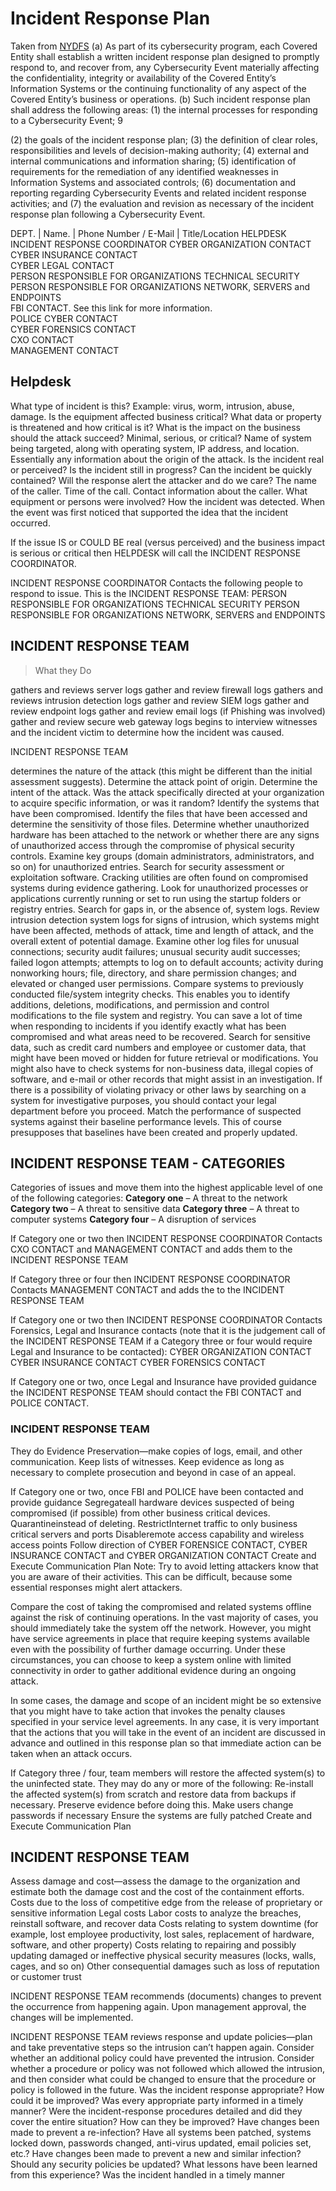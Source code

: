 # Incident Response Plan

Taken from [NYDFS](https://www.dfs.ny.gov/docs/legal/regulations/adoptions/dfsrf500txt.pdf)
(a) As part of its cybersecurity program, each Covered Entity shall establish a written incident response plan
designed to promptly respond to, and recover from, any Cybersecurity Event materially affecting the
confidentiality, integrity or availability of the Covered Entity’s Information Systems or the continuing
functionality of any aspect of the Covered Entity’s business or operations.
(b) Such incident response plan shall address the following areas:
(1) the internal processes for responding to a Cybersecurity Event;
9 


(2) the goals of the incident response plan;
(3) the definition of clear roles, responsibilities and levels of decision-making authority;
(4) external and internal communications and information sharing;
(5) identification of requirements for the remediation of any identified weaknesses in Information Systems
and associated controls;
(6) documentation and reporting regarding Cybersecurity Events and related incident response activities;
and
(7) the evaluation and revision as necessary of the incident response plan following a Cybersecurity Event.


DEPT.  |  Name. |  Phone Number / E-Mail  | Title/Location
HELPDESK			
INCIDENT RESPONSE COORDINATOR
CYBER ORGANIZATION CONTACT			
CYBER INSURANCE CONTACT			
CYBER LEGAL CONTACT			
PERSON RESPONSIBLE FOR ORGANIZATIONS TECHNICAL SECURITY			
PERSON RESPONSIBLE FOR ORGANIZATIONS NETWORK, SERVERS and ENDPOINTS			
FBI CONTACT.   See this link for more information.			
POLICE CYBER CONTACT			
CYBER FORENSICS CONTACT			
CXO CONTACT			
MANAGEMENT CONTACT	


## Helpdesk
What type of incident is this? Example: virus, worm, intrusion, abuse, damage.
Is the equipment affected business critical?
What data or property is threatened and how critical is it?
What is the impact on the business should the attack succeed? Minimal, serious, or critical?
Name of system being targeted, along with operating system, IP address, and location.  Essentially any information about the origin of the attack.
Is the incident real or perceived?
Is the incident still in progress?
Can the incident be quickly contained?
Will the response alert the attacker and do we care?
The name of the caller.
Time of the call.
Contact information about the caller.
What equipment or persons were involved?
How the incident was detected.
When the event was first noticed that supported the idea that the incident occurred.


If the issue IS or COULD BE real (versus perceived) and the business impact is serious or critical then HELPDESK will call the INCIDENT RESPONSE COORDINATOR.

INCIDENT RESPONSE COORDINATOR Contacts the following people to respond to issue. This is the INCIDENT RESPONSE TEAM:
PERSON RESPONSIBLE FOR ORGANIZATIONS TECHNICAL SECURITY
PERSON RESPONSIBLE FOR ORGANIZATIONS NETWORK, SERVERS and ENDPOINTS
 

## INCIDENT RESPONSE TEAM
> What they Do

gathers and reviews server logs
gather and review firewall logs
gathers and reviews intrusion detection logs
gather and review SIEM logs
gather and review endpoint logs
gather and review email logs (if Phishing was involved)
gather and review secure web gateway logs
begins to interview witnesses and the incident victim to determine how the incident was caused.
 

INCIDENT RESPONSE TEAM

determines the nature of the attack (this might be different than the initial assessment suggests).
Determine the attack point of origin.
Determine the intent of the attack. Was the attack specifically directed at your organization to acquire specific information, or was it random?
Identify the systems that have been compromised.
Identify the files that have been accessed and determine the sensitivity of those files.
Determine whether unauthorized hardware has been attached to the network or whether there are any signs of unauthorized access through the compromise of physical security controls.
Examine key groups (domain administrators, administrators, and so on) for unauthorized entries.
Search for security assessment or exploitation software. Cracking utilities are often found on compromised systems during evidence gathering.
Look for unauthorized processes or applications currently running or set to run using the startup folders or registry entries.
Search for gaps in, or the absence of, system logs.
Review intrusion detection system logs for signs of intrusion, which systems might have been affected, methods of attack, time and length of attack, and the overall extent of potential damage.
Examine other log files for unusual connections; security audit failures; unusual security audit successes; failed logon attempts; attempts to log on to default accounts; activity during nonworking hours; file, directory, and share permission changes; and elevated or changed user permissions.
Compare systems to previously conducted file/system integrity checks. This enables you to identify additions, deletions, modifications, and permission and control modifications to the file system and registry. You can save a lot of time when responding to incidents if you identify exactly what has been compromised and what areas need to be recovered.
Search for sensitive data, such as credit card numbers and employee or customer data, that might have been moved or hidden for future retrieval or modifications. You might also have to check systems for non-business data, illegal copies of software, and e-mail or other records that might assist in an investigation. If there is a possibility of violating privacy or other laws by searching on a system for investigative purposes, you should contact your legal department before you proceed.
Match the performance of suspected systems against their baseline performance levels. This of course presupposes that baselines have been created and properly updated.
 

## INCIDENT RESPONSE TEAM - CATEGORIES

Categories of issues and move them into the highest applicable level of one of the following categories:
**Category one** – A threat to the network
**Category two** – A threat to sensitive data
**Category three** – A threat to computer systems
**Category four** – A disruption of services

If Category one or two then INCIDENT RESPONSE COORDINATOR Contacts CXO CONTACT and MANAGEMENT CONTACT and adds them to the INCIDENT RESPONSE TEAM
 

If Category three or four then INCIDENT RESPONSE COORDINATOR Contacts MANAGEMENT CONTACT and adds the to the INCIDENT RESPONSE TEAM
 

If Category one or two then INCIDENT RESPONSE COORDINATOR Contacts Forensics, Legal and Insurance contacts (note that it is the judgement call of the INCIDENT RESPONSE TEAM if a Category three or four would require Legal and Insurance to be contacted):
CYBER ORGANIZATION CONTACT
CYBER INSURANCE CONTACT
CYBER FORENSICS CONTACT
 

If Category one or two, once Legal and Insurance have provided guidance the INCIDENT RESPONSE TEAM should contact the FBI CONTACT and POLICE CONTACT.
 

### INCIDENT RESPONSE TEAM
They do Evidence Preservation—make copies of logs, email, and other communication. Keep lists of witnesses. Keep evidence as long as necessary to complete prosecution and beyond in case of an appeal.
 

If Category one or two, once FBI and POLICE have been contacted and provide guidance
Segregateall hardware devices suspected of being compromised (if possible) from other business critical devices.
Quarantineinstead of deleting.
RestrictInternet traffic to only business critical servers and ports
Disableremote access capability and wireless access points
Follow direction of CYBER FORENSICE CONTACT, CYBER INSURANCE CONTACT and CYBER ORGANIZATION CONTACT
Create and Execute Communication Plan
Note:   Try to avoid letting attackers know that you are aware of their activities. This can be difficult, because some essential responses might alert attackers.

Compare the cost of taking the compromised and related systems offline against the risk of continuing operations. In the vast majority of cases, you should immediately take the system off the network. However, you might have service agreements in place that require keeping systems available even with the possibility of further damage occurring. Under these circumstances, you can choose to keep a system online with limited connectivity in order to gather additional evidence during an ongoing attack.

In some cases, the damage and scope of an incident might be so extensive that you might have to take action that invokes the penalty clauses specified in your service level agreements. In any case, it is very important that the actions that you will take in the event of an incident are discussed in advance and outlined in this response plan so that immediate action can be taken when an attack occurs.

 

If Category three / four, team members will restore the affected system(s) to the uninfected state. They may do any or more of the following:
Re-install the affected system(s) from scratch and restore data from backups if necessary. Preserve evidence before doing this.
Make users change passwords if necessary
Ensure the systems are fully patched
Create and Execute Communication Plan
 

## INCIDENT RESPONSE TEAM
Assess damage and cost—assess the damage to the organization and estimate both the damage cost and the cost of the containment efforts.
Costs due to the loss of competitive edge from the release of proprietary or sensitive information
Legal costs
Labor costs to analyze the breaches, reinstall software, and recover data
Costs relating to system downtime (for example, lost employee productivity, lost sales, replacement of hardware, software, and other property)
Costs relating to repairing and possibly updating damaged or ineffective physical security measures (locks, walls, cages, and so on)
Other consequential damages such as loss of reputation or customer trust
 

INCIDENT RESPONSE TEAM recommends (documents) changes to prevent the occurrence from happening again. Upon management approval, the changes will be implemented.
 

INCIDENT RESPONSE TEAM 
reviews response and update policies—plan and take preventative steps so the intrusion can’t happen again.
Consider whether an additional policy could have prevented the intrusion.
Consider whether a procedure or policy was not followed which allowed the intrusion, and then consider what could be changed to ensure that the procedure or policy is followed in the future.
Was the incident response appropriate? How could it be improved?
Was every appropriate party informed in a timely manner?
Were the incident-response procedures detailed and did they cover the entire situation? How can they be improved?
Have changes been made to prevent a re-infection? Have all systems been patched, systems locked down, passwords changed, anti-virus updated, email policies set, etc.?
Have changes been made to prevent a new and similar infection?
Should any security policies be updated?
What lessons have been learned from this experience?
Was the incident handled in a timely manner